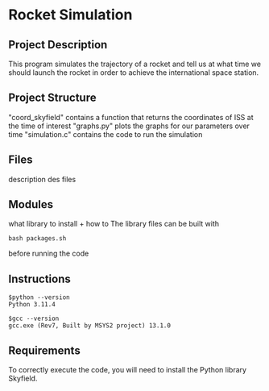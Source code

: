 # Rocket Simulation

## Project Description

This program simulates the trajectory of a rocket and tell us at what time we should launch the rocket in order to achieve the international space station.

## Project Structure
"coord_skyfield" contains a function that returns the coordinates of ISS at the time of interest
"graphs.py" plots the graphs for our parameters over time
"simulation.c" contains the code to run the simulation


## Files
description des files
## Modules
what library to install + how to 
The library files can be built with 
```{bash}
bash packages.sh
```
before running the code

## Instructions
```{bash}
$python --version
Python 3.11.4

$gcc --version
gcc.exe (Rev7, Built by MSYS2 project) 13.1.0
```


## Requirements
To correctly execute the code, you will need to install the Python library Skyfield.


